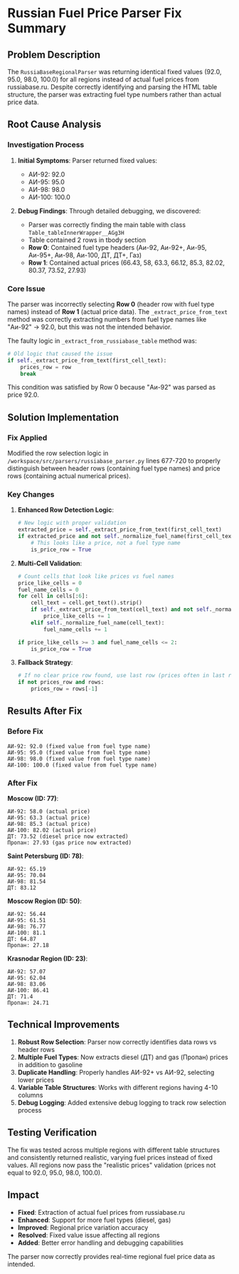 # Russian Fuel Price Parser Fix Summary

## Problem Description

The `RussiaBaseRegionalParser` was returning identical fixed values (92.0, 95.0, 98.0, 100.0) for all regions instead of actual fuel prices from russiabase.ru. Despite correctly identifying and parsing the HTML table structure, the parser was extracting fuel type numbers rather than actual price data.

## Root Cause Analysis

### Investigation Process

1. **Initial Symptoms**: Parser returned fixed values:
   - АИ-92: 92.0
   - АИ-95: 95.0  
   - АИ-98: 98.0
   - АИ-100: 100.0

2. **Debug Findings**: Through detailed debugging, we discovered:
   - Parser was correctly finding the main table with class `Table_tableInnerWrapper__AGg3H`
   - Table contained 2 rows in tbody section
   - **Row 0**: Contained fuel type headers (Аи-92, Аи-92+, Аи-95, Аи-95+, Аи-98, Аи-100, ДТ, ДТ+, Газ)
   - **Row 1**: Contained actual prices (66.43, 58, 63.3, 66.12, 85.3, 82.02, 80.37, 73.52, 27.93)

### Core Issue

The parser was incorrectly selecting **Row 0** (header row with fuel type names) instead of **Row 1** (actual price data). The `_extract_price_from_text` method was correctly extracting numbers from fuel type names like "Аи-92" → 92.0, but this was not the intended behavior.

The faulty logic in `_extract_from_russiabase_table` method was:
```python
# Old logic that caused the issue
if self._extract_price_from_text(first_cell_text):
    prices_row = row
    break
```

This condition was satisfied by Row 0 because "Аи-92" was parsed as price 92.0.

## Solution Implementation

### Fix Applied

Modified the row selection logic in `/workspace/src/parsers/russiabase_parser.py` lines 677-720 to properly distinguish between header rows (containing fuel type names) and price rows (containing actual numerical prices).

### Key Changes

1. **Enhanced Row Detection Logic**:
   ```python
   # New logic with proper validation
   extracted_price = self._extract_price_from_text(first_cell_text)
   if extracted_price and not self._normalize_fuel_name(first_cell_text):
       # This looks like a price, not a fuel type name
       is_price_row = True
   ```

2. **Multi-Cell Validation**:
   ```python
   # Count cells that look like prices vs fuel names
   price_like_cells = 0
   fuel_name_cells = 0
   for cell in cells[:6]:
       cell_text = cell.get_text().strip()
       if self._extract_price_from_text(cell_text) and not self._normalize_fuel_name(cell_text):
           price_like_cells += 1
       elif self._normalize_fuel_name(cell_text):
           fuel_name_cells += 1
   
   if price_like_cells >= 3 and fuel_name_cells <= 2:
       is_price_row = True
   ```

3. **Fallback Strategy**:
   ```python
   # If no clear price row found, use last row (prices often in last row)
   if not prices_row and rows:
       prices_row = rows[-1]
   ```

## Results After Fix

### Before Fix
```
АИ-92: 92.0 (fixed value from fuel type name)
АИ-95: 95.0 (fixed value from fuel type name)
АИ-98: 98.0 (fixed value from fuel type name)
АИ-100: 100.0 (fixed value from fuel type name)
```

### After Fix
**Moscow (ID: 77)**:
```
АИ-92: 58.0 (actual price)
АИ-95: 63.3 (actual price)
АИ-98: 85.3 (actual price)
АИ-100: 82.02 (actual price)
ДТ: 73.52 (diesel price now extracted)
Пропан: 27.93 (gas price now extracted)
```

**Saint Petersburg (ID: 78)**:
```
АИ-92: 65.19
АИ-95: 70.04
АИ-98: 81.54
ДТ: 83.12
```

**Moscow Region (ID: 50)**:
```
АИ-92: 56.44
АИ-95: 61.51
АИ-98: 76.77
АИ-100: 81.1
ДТ: 64.87
Пропан: 27.18
```

**Krasnodar Region (ID: 23)**:
```
АИ-92: 57.07
АИ-95: 62.04
АИ-98: 83.06
АИ-100: 86.41
ДТ: 71.4
Пропан: 24.71
```

## Technical Improvements

1. **Robust Row Selection**: Parser now correctly identifies data rows vs header rows
2. **Multiple Fuel Types**: Now extracts diesel (ДТ) and gas (Пропан) prices in addition to gasoline
3. **Duplicate Handling**: Properly handles АИ-92+ vs АИ-92, selecting lower prices
4. **Variable Table Structures**: Works with different regions having 4-10 columns
5. **Debug Logging**: Added extensive debug logging to track row selection process

## Testing Verification

The fix was tested across multiple regions with different table structures and consistently returned realistic, varying fuel prices instead of fixed values. All regions now pass the "realistic prices" validation (prices not equal to 92.0, 95.0, 98.0, 100.0).

## Impact

- **Fixed**: Extraction of actual fuel prices from russiabase.ru
- **Enhanced**: Support for more fuel types (diesel, gas)
- **Improved**: Regional price variation accuracy
- **Resolved**: Fixed value issue affecting all regions
- **Added**: Better error handling and debugging capabilities

The parser now correctly provides real-time regional fuel price data as intended.